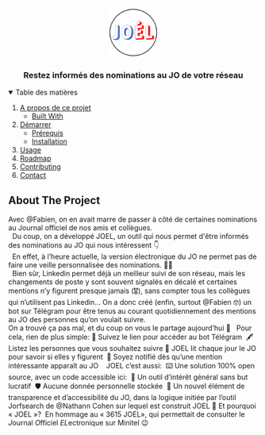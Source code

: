 <!-- PROJECT LOGO -->
<br />
<p align="center">
  <a href="./img/logo.png">
    <img src="img/logo.png" alt="Logo" width="100" height="100">
  </a>
  <h3 align="center">Restez informés des nominations au JO de votre réseau	</h3>
</p>

<!-- TABLE OF CONTENTS -->
<details open="open">
  <summary>Table des matières</summary>
  <ol>
    <li>
      <a href="#about-the-project">A propos de ce projet</a>
      <ul>
        <li><a href="#built-with">Built With</a></li>
      </ul>
    </li>
    <li>
      <a href="#getting-started">Démarrer</a>
      <ul>
        <li><a href="#prerequisites">Prérequis</a></li>
        <li><a href="#installation">Installation</a></li>
      </ul>
    </li>
    <li><a href="#usage">Usage</a></li>
    <li><a href="#roadmap">Roadmap</a></li>
    <li><a href="#contributing">Contributing</a></li>
    <li><a href="#contact">Contact</a></li>
    <!-- <li><a href="#acknowledgements">Acknowledgements</a></li> -->
  </ol>
</details>

## About The Project

Avec @Fabien, on en avait marre de passer à côté de certaines nominations au Journal officiel de nos amis et collègues. </br>
 
Du coup, on a développé JOEL, un outil qui nous permet d'être informés des nominations au JO qui nous intéressent 👇 </br>
 
En effet, à l’heure actuelle, la version électronique du JO ne permet pas de faire une veille personnalisée des nominations. 🤷‍♂️
</br> 
Bien sûr, Linkedin permet déjà un meilleur suivi de son réseau, mais les changements de poste y sont souvent signalés en décalé et certaines mentions n’y figurent presque jamais (🎖), sans compter tous les collègues qui n’utilisent pas Linkedin…
On a donc créé (enfin, surtout @Fabien 🤓) un bot sur Télégram pour être tenus au courant quotidiennement des mentions au JO des personnes qu’on voulait suivre. 
 </br>
On a trouvé ça pas mal, et du coup on vous le partage aujourd’hui 🤗
 
Pour cela, rien de plus simple:
🔗 Suivez le lien pour accéder au bot Télégram 
🖋 Listez les personnes que vous souhaitez suivre
📡 JOEL lit chaque jour le JO pour savoir si elles y figurent 
📲 Soyez notifié dès qu’une mention intéressante apparaît au JO 
 
JOEL c’est aussi: 
⌨️ Une solution 100% open source, avec un code accessible ici: 
💸 Un outil d’intérêt général sans but lucratif 
🛡 Aucune donnée personnelle stockée 
🧩 Un nouvel élément de transparence et d’accessibilité du JO, dans la logique initiée par l’outil Jorfsearch de @Nathann Cohen sur lequel est construit JOEL
🤔 Et pourquoi « JOEL »? 
En hommage au « 3615 JOEL», qui permettait de consulter le *J*ournal *O*fficiel *EL*ectronique sur Minitel 😉
